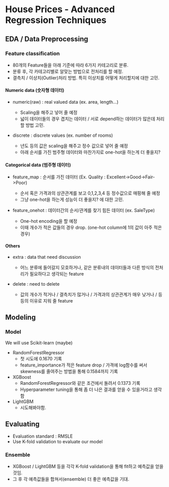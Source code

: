 # House Prices - Advanced Regression Techniques

## EDA / Data Preprocessing

### Feature classification
- 80개의 Feature들을 아래 기준에 따라 6가지 카테고리로 분류.
- 분류 후, 각 카테고리별로 알맞는 방법으로 전처리를 할 예정.
- 결측치 / 이상치(Outlier)처리 방법. 특히 이상치를 어떻게 처리할지에 대한 고민.

#### Numeric data (숫자형 데이터)
- numeric(raw) : real valued data (ex. area, length...)
  - Scaling을 해주고 넣어 줄 예정
  - 넓이 데이터들의 경우 겹치는 데이터 / 서로 depend하는 데이터가 많은데 처리 할 방법 고민.

- discrete : discrete values (ex. number of rooms)
  - 년도 등의 값은 scaling을 해주고 정수 값으로 넣어 줄 예정
  - 아래 순서를 가진 범주형 데이터와 마찬가지로 one-hot을 하는게 더 좋을지?

#### Categorical data (범주형 데이터)
- feature_map : 순서를 가진 데이터 (Ex. Quality : Excellent->Good->Fair->Poor)
  - 순서 혹은 가격과의 상관관계를 보고 0,1,2,3,4 등 정수값으로 매핑해 줄 예정
  - 그냥 one-hot을 하는게 성능이 더 좋을지? 에 대한 고민.
 
- feature_onehot : 데이터간의 순서/관계를 찾기 힘든 데이터 (ex. SaleType)
  - One-hot encoding을 할 예정
  - 이때 개수가 적은 값들의 경우 drop. (one-hot column에 1의 값이 아주 적은 경우)

#### Others
- extra : data that need discussion
  - 어느 분류에 들어갈지 모호하거나, 같은 분류내의 데이터들과 다른 방식의 전처리가 필요하다고 생각되는 feature

- delete : need to delete
  - 값의 개수가 적거나 / 결측치가 많거나 / 가격과의 상관관계가 매우 낮거나 / 등등의 이유로 지워 줄 feature

## Modeling

### Model
We will use Scikit-learn (maybe)
- RandomForestRegressor
  - 첫 시도에 0.1670 기록
  - feature_importance가 적은 feature drop / 가격에 log함수를 써서 skewness를 줄여주는 방법을 통해 0.1584까지 기록
- XGBoost 
  - RandomForestRegressor와 같은 조건에서 돌려서 0.1373 기록
  - Hyperparameter tuning을 통해 좀 더 나은 결과를 얻을 수 있을거라고 생각함
- LightGBM
  - 시도해봐야함.

## Evaluating
- Evaluation standard : RMSLE
- Use K-fold validation to evaluate our model

### Ensemble
- XGBoost / LightGBM 등을 각각 K-fold validation을 통해 fit하고 예측값을 얻을 것임.
- 그 후 각 예측값들을 합쳐서(ensemble) 더 좋은 예측값을 기대.
